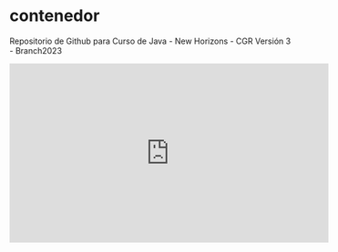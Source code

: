 # contenedor
Repositorio de Github para Curso de Java - New Horizons - CGR
Versión 3 - Branch2023
<html><iframe width="560" height="315" src="https://www.youtube.com/embed/T3uYRzH7JVU" title="YouTube video player" frameborder="0" allow="accelerometer; autoplay; clipboard-write; encrypted-media; gyroscope; picture-in-picture; web-share" allowfullscreen></iframe></html>
